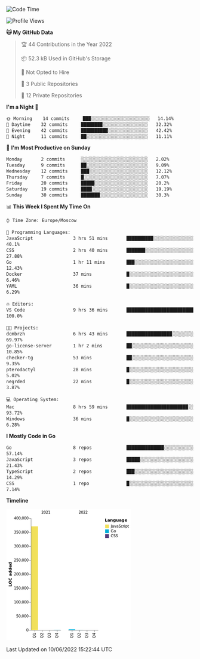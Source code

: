 <!--START_SECTION:waka-->
![Code Time](http://img.shields.io/badge/Code%20Time-330%20hrs%2014%20mins-blue)

![Profile Views](http://img.shields.io/badge/Profile%20Views-0-blue)

**🐱 My GitHub Data** 

> 🏆 44 Contributions in the Year 2022
 > 
> 📦 52.3 kB Used in GitHub's Storage 
 > 
> 🚫 Not Opted to Hire
 > 
> 📜 3 Public Repositories 
 > 
> 🔑 12 Private Repositories  
 > 
**I'm a Night 🦉** 

```text
🌞 Morning    14 commits     ███░░░░░░░░░░░░░░░░░░░░░░   14.14% 
🌆 Daytime    32 commits     ████████░░░░░░░░░░░░░░░░░   32.32% 
🌃 Evening    42 commits     ██████████░░░░░░░░░░░░░░░   42.42% 
🌙 Night      11 commits     ██░░░░░░░░░░░░░░░░░░░░░░░   11.11%

```
📅 **I'm Most Productive on Sunday** 

```text
Monday       2 commits      ░░░░░░░░░░░░░░░░░░░░░░░░░   2.02% 
Tuesday      9 commits      ██░░░░░░░░░░░░░░░░░░░░░░░   9.09% 
Wednesday    12 commits     ███░░░░░░░░░░░░░░░░░░░░░░   12.12% 
Thursday     7 commits      █░░░░░░░░░░░░░░░░░░░░░░░░   7.07% 
Friday       20 commits     █████░░░░░░░░░░░░░░░░░░░░   20.2% 
Saturday     19 commits     ████░░░░░░░░░░░░░░░░░░░░░   19.19% 
Sunday       30 commits     ███████░░░░░░░░░░░░░░░░░░   30.3%

```


📊 **This Week I Spent My Time On** 

```text
⌚︎ Time Zone: Europe/Moscow

💬 Programming Languages: 
JavaScript               3 hrs 51 mins       ██████████░░░░░░░░░░░░░░░   40.1% 
CSS                      2 hrs 40 mins       ███████░░░░░░░░░░░░░░░░░░   27.88% 
Go                       1 hr 11 mins        ███░░░░░░░░░░░░░░░░░░░░░░   12.43% 
Docker                   37 mins             █░░░░░░░░░░░░░░░░░░░░░░░░   6.46% 
YAML                     36 mins             █░░░░░░░░░░░░░░░░░░░░░░░░   6.29%

🔥 Editors: 
VS Code                  9 hrs 36 mins       █████████████████████████   100.0%

🐱‍💻 Projects: 
dcmbrzh                  6 hrs 43 mins       █████████████████░░░░░░░░   69.97% 
go-license-server        1 hr 2 mins         ██░░░░░░░░░░░░░░░░░░░░░░░   10.85% 
checker-tg               53 mins             ██░░░░░░░░░░░░░░░░░░░░░░░   9.35% 
pterodactyl              28 mins             █░░░░░░░░░░░░░░░░░░░░░░░░   5.02% 
negrded                  22 mins             █░░░░░░░░░░░░░░░░░░░░░░░░   3.87%

💻 Operating System: 
Mac                      8 hrs 59 mins       ███████████████████████░░   93.72% 
Windows                  36 mins             █░░░░░░░░░░░░░░░░░░░░░░░░   6.28%

```

**I Mostly Code in Go** 

```text
Go                       8 repos             ██████████████░░░░░░░░░░░   57.14% 
JavaScript               3 repos             █████░░░░░░░░░░░░░░░░░░░░   21.43% 
TypeScript               2 repos             ███░░░░░░░░░░░░░░░░░░░░░░   14.29% 
CSS                      1 repo              █░░░░░░░░░░░░░░░░░░░░░░░░   7.14%

```


**Timeline**

![Chart not found](https://raw.githubusercontent.com/jeezft/jeezft/main/charts/bar_graph.png) 


 Last Updated on 10/06/2022 15:22:44 UTC
<!--END_SECTION:waka-->
